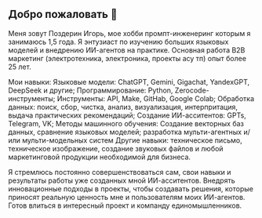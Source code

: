 ## Добро пожаловать 👋

Меня зовут Поздерин Игорь, мое хобби промпт-инженеринг которым я занимаюсь 1,5 года. Я энтузиаст по изучению больших языковых моделей и внедрению ИИ-агентов на практике. Основная работа В2В маркетинг (электротехника, электроника, проекты асу тп) опыт более 25 лет.

Мои навыки:
Языковые модели: ChatGPT, Gemini, Gigachat, YandexGPT, DeepSeek и другие;
Программирование: Python, Zerocode-инструменты;
Инструменты: API, Make, GitHab, Google Colab;
Обработка данных: поиск, сбор, чистка, анализ, визуализация, интерпритация, выдача практических рекомендаций;
Создание ИИ-асситентов: GPTs, Telegram, VK;
Методы машинного обучения: Создание векторных баз данных, сравнение языковых моделей; разработка мульти-агентных и/или мульти-модельных систем
Другие навыки: техническое письмо, техническое изображение, создание звуковых файлов и любой маркетинговой продукции необходимой для бизнеса.

Я стремлюсь постоянно совершенствоваться сам, свои навыки и результаты работы уже созданных мной ИИ-асситентов.
Внедрять инновационные подходы в проекты, чтобы создавать решения, которые приносят реальную ценность мне и пользователям моих ИИ-агентов.
Готов влиться в интересный проект и компанду единомышленников.
